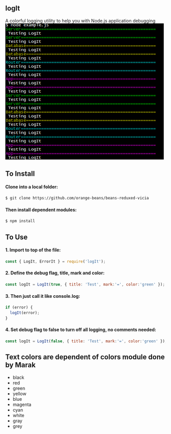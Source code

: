 ## logIt
A colorful logging utility to help you with Node.js application debugging
![alt tag](example/testing.png)

## To Install
#### Clone into a local folder:
```bash
$ git clone https://github.com/orange-beans/beans-reduxed-vicia
```
#### Then install dependent modules:
```bash
$ npm install
```

## To Use
#### 1. Import to top of the file:
```javascript
const { LogIt, ErrorIt } = require('logIt');
```
#### 2. Define the debug flag, title, mark and color:
```javascript
const logIt = LogIt(true, { title: 'Test', mark:'=', color:'green' });
```
#### 3. Then just call it like console.log:
```javascript
if (error) {
  logIt(error);
}
```
#### 4. Set debug flag to false to turn off all logging, no comments needed:
```javascript
const logIt = LogIt(false, { title: 'Test', mark:'=', color:'green' });
```

## Text colors are dependent of colors module done by Marak
 - black
 - red
 - green
 - yellow
 - blue
 - magenta
 - cyan
 - white
 - gray
 - grey
